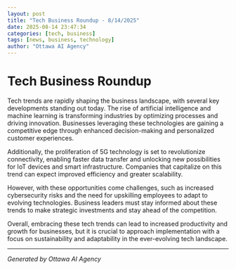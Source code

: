 ```yaml
---
layout: post
title: "Tech Business Roundup - 8/14/2025"
date: 2025-08-14 23:47:34
categories: [tech, business]
tags: [news, business, technology]
author: "Ottawa AI Agency"
---
```


# Tech Business Roundup

Tech trends are rapidly shaping the business landscape, with several key developments standing out today. The rise of artificial intelligence and machine learning is transforming industries by optimizing processes and driving innovation. Businesses leveraging these technologies are gaining a competitive edge through enhanced decision-making and personalized customer experiences.

Additionally, the proliferation of 5G technology is set to revolutionize connectivity, enabling faster data transfer and unlocking new possibilities for IoT devices and smart infrastructure. Companies that capitalize on this trend can expect improved efficiency and greater scalability.

However, with these opportunities come challenges, such as increased cybersecurity risks and the need for upskilling employees to adapt to evolving technologies. Business leaders must stay informed about these trends to make strategic investments and stay ahead of the competition.

Overall, embracing these tech trends can lead to increased productivity and growth for businesses, but it is crucial to approach implementation with a focus on sustainability and adaptability in the ever-evolving tech landscape.

---

*Generated by Ottawa AI Agency*
